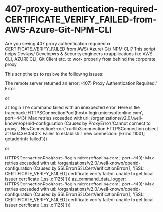 # 407-proxy-authentication-required-CERTIFICATE_VERIFY_FAILED-from-AWS-Azure-Git-NPM-CLI

Are you seeing 407 proxy authentication required or CERTIFICATE_VERIFY_FAILED from AWS/ Azure/ Git/ NPM CLI? This script helps DevOps/ Developers & Security engineers to applications like AWS CLI, AZURE CLI, Git Client etc. to work properly from behind the corporate proxy.

This script helps to reslove the folllowing issues:

The remote server returned an error: (407) Proxy Authentication Required." Error 

or

az login The command failed with an unexpected error. Here is the traceback: HTTPSConnectionPool(host='login.microsoftonline.com', port=443): Max retries exceeded with url: /organizations/v2.0/.well-known/openid-configuration (Caused by ProxyError('Cannot connect to proxy.', NewConnectionError('<urllib3.connection.HTTPSConnection object at 0x043EC040>: Failed to establish a new connection: [Errno 11001] getaddrinfo failed')))

or

HTTPSConnectionPool(host='login.microsoftonline.com', port=443): Max retries exceeded with url: /organizations/v2.0/.well-known/openid-configuration (Caused by SSLError(SSLCertVerificationError(1, '[SSL: CERTIFICATE_VERIFY_FAILED] certificate verify failed: unable to get local issuer certificate (_ssl.c:1125)'))) az_command_data_logger: HTTPSConnectionPool(host='login.microsoftonline.com', port=443): Max retries exceeded with url: /organizations/v2.0/.well-known/openid-configuration (Caused by SSLError(SSLCertVerificationError(1, '[SSL: CERTIFICATE_VERIFY_FAILED] certificate verify failed: unable to get local issuer certificate (_ssl.c:1125)')))
